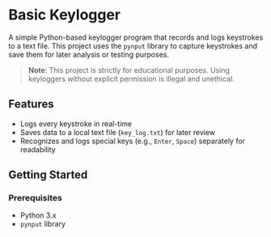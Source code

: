 # Basic Keylogger

A simple Python-based keylogger program that records and logs keystrokes to a text file. This project uses the `pynput` library to capture keystrokes and save them for later analysis or testing purposes.

> **Note**: This project is strictly for educational purposes. Using keyloggers without explicit permission is illegal and unethical.

## Features

- Logs every keystroke in real-time
- Saves data to a local text file (`key_log.txt`) for later review
- Recognizes and logs special keys (e.g., `Enter`, `Space`) separately for readability

## Getting Started

### Prerequisites

- Python 3.x
- `pynput` library
